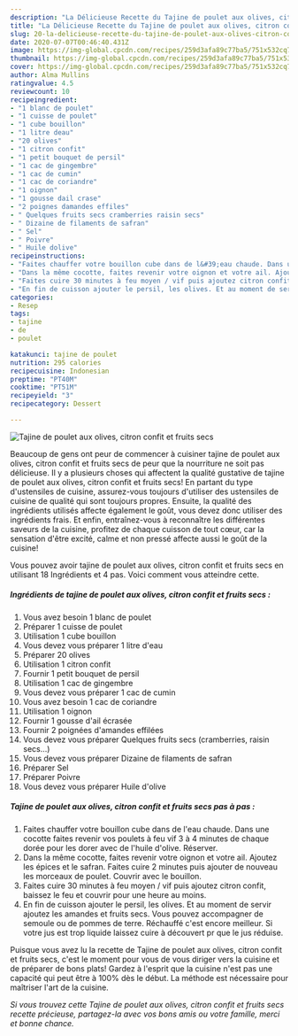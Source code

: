 ```yaml
---
description: "La Délicieuse Recette du Tajine de poulet aux olives, citron confit et fruits secs"
title: "La Délicieuse Recette du Tajine de poulet aux olives, citron confit et fruits secs"
slug: 20-la-delicieuse-recette-du-tajine-de-poulet-aux-olives-citron-confit-et-fruits-secs
date: 2020-07-07T00:46:40.431Z
image: https://img-global.cpcdn.com/recipes/259d3afa89c77ba5/751x532cq70/tajine-de-poulet-aux-olives-citron-confit-et-fruits-secs-photo-principale-de-la-recette.jpg
thumbnail: https://img-global.cpcdn.com/recipes/259d3afa89c77ba5/751x532cq70/tajine-de-poulet-aux-olives-citron-confit-et-fruits-secs-photo-principale-de-la-recette.jpg
cover: https://img-global.cpcdn.com/recipes/259d3afa89c77ba5/751x532cq70/tajine-de-poulet-aux-olives-citron-confit-et-fruits-secs-photo-principale-de-la-recette.jpg
author: Alma Mullins
ratingvalue: 4.5
reviewcount: 10
recipeingredient:
- "1 blanc de poulet"
- "1 cuisse de poulet"
- "1 cube bouillon"
- "1 litre deau"
- "20 olives"
- "1 citron confit"
- "1 petit bouquet de persil"
- "1 cac de gingembre"
- "1 cac de cumin"
- "1 cac de coriandre"
- "1 oignon"
- "1 gousse dail crase"
- "2 poignes damandes effiles"
- " Quelques fruits secs cramberries raisin secs"
- " Dizaine de filaments de safran"
- " Sel"
- " Poivre"
- " Huile dolive"
recipeinstructions:
- "Faites chauffer votre bouillon cube dans de l&#39;eau chaude. Dans une cocotte faites revenir vos poulets à feu vif 3 à 4 minutes de chaque dorée pour les dorer avec de l&#39;huile d&#39;olive. Réserver."
- "Dans la même cocotte, faites revenir votre oignon et votre ail. Ajoutez les épices et le safran. Faites cuire 2 minutes puis ajouter de nouveau les morceaux de poulet. Couvrir avec le bouillon."
- "Faites cuire 30 minutes à feu moyen / vif puis ajoutez citron confit, baissez le feu et couvrir pour une heure au moins."
- "En fin de cuisson ajouter le persil, les olives. Et au moment de servir ajoutez les amandes et fruits secs. Vous pouvez accompagner de semoule ou de pommes de terre. Réchauffé c&#39;est encore meilleur. Si votre jus est trop liquide laissez cuire à découvert pr que le jus réduise."
categories:
- Resep
tags:
- tajine
- de
- poulet

katakunci: tajine de poulet 
nutrition: 295 calories
recipecuisine: Indonesian
preptime: "PT40M"
cooktime: "PT51M"
recipeyield: "3"
recipecategory: Dessert

---
```



![Tajine de poulet aux olives, citron confit et fruits secs](https://img-global.cpcdn.com/recipes/259d3afa89c77ba5/751x532cq70/tajine-de-poulet-aux-olives-citron-confit-et-fruits-secs-photo-principale-de-la-recette.jpg)

Beaucoup de gens ont peur de commencer à cuisiner tajine de poulet aux olives, citron confit et fruits secs de peur que la nourriture ne soit pas délicieuse. Il y a plusieurs choses qui affectent la qualité gustative de tajine de poulet aux olives, citron confit et fruits secs! En partant du type d'ustensiles de cuisine, assurez-vous toujours d'utiliser des ustensiles de cuisine de qualité qui sont toujours propres. Ensuite, la qualité des ingrédients utilisés affecte également le goût, vous devez donc utiliser des ingrédients frais. Et enfin, entraînez-vous à reconnaître les différentes saveurs de la cuisine, profitez de chaque cuisson de tout cœur, car la sensation d'être excité, calme et non pressé affecte aussi le goût de la cuisine!

<!--inarticleads1-->

Vous pouvez avoir tajine de poulet aux olives, citron confit et fruits secs en utilisant 18 Ingrédients et 4 pas. Voici comment vous atteindre cette.

##### Ingrédients de tajine de poulet aux olives, citron confit et fruits secs :

1. Vous avez besoin 1 blanc de poulet
1. Préparer 1 cuisse de poulet
1. Utilisation 1 cube bouillon
1. Vous devez vous préparer 1 litre d&#39;eau
1. Préparer 20 olives
1. Utilisation 1 citron confit
1. Fournir 1 petit bouquet de persil
1. Utilisation 1 cac de gingembre
1. Vous devez vous préparer 1 cac de cumin
1. Vous avez besoin 1 cac de coriandre
1. Utilisation 1 oignon
1. Fournir 1 gousse d&#39;ail écrasée
1. Fournir 2 poignées d&#39;amandes effilées
1. Vous devez vous préparer  Quelques fruits secs (cramberries, raisin secs...)
1. Vous devez vous préparer  Dizaine de filaments de safran
1. Préparer  Sel
1. Préparer  Poivre
1. Vous devez vous préparer  Huile d&#39;olive




<!--inarticleads2-->

##### Tajine de poulet aux olives, citron confit et fruits secs pas à pas :

1. Faites chauffer votre bouillon cube dans de l&#39;eau chaude. Dans une cocotte faites revenir vos poulets à feu vif 3 à 4 minutes de chaque dorée pour les dorer avec de l&#39;huile d&#39;olive. Réserver.
1. Dans la même cocotte, faites revenir votre oignon et votre ail. Ajoutez les épices et le safran. Faites cuire 2 minutes puis ajouter de nouveau les morceaux de poulet. Couvrir avec le bouillon.
1. Faites cuire 30 minutes à feu moyen / vif puis ajoutez citron confit, baissez le feu et couvrir pour une heure au moins.
1. En fin de cuisson ajouter le persil, les olives. Et au moment de servir ajoutez les amandes et fruits secs. Vous pouvez accompagner de semoule ou de pommes de terre. Réchauffé c&#39;est encore meilleur. Si votre jus est trop liquide laissez cuire à découvert pr que le jus réduise.




<!--inarticleads1-->

<p>
Puisque vous avez lu la recette de Tajine de poulet aux olives, citron confit et fruits secs, c'est le moment pour vous de vous diriger vers la cuisine et de préparer de bons plats! Gardez à l'esprit que la cuisine n'est pas une capacité qui peut être à 100% dès le début. La méthode est nécessaire pour maîtriser l'art de la cuisine.
</p>

<p>
<i>Si vous trouvez cette Tajine de poulet aux olives, citron confit et fruits secs recette précieuse, partagez-la avec vos bons amis ou votre famille, merci et bonne chance.</i>
</p>
